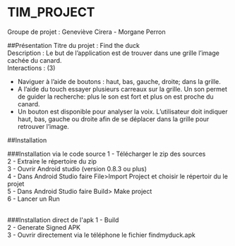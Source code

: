 TIM_PROJECT
===========
Groupe de projet : Geneviève Cirera - Morgane Perron


##Présentation
Titre du projet : Find the duck <br>
Description : Le but de l’application est de trouver dans une grille l’image cachée du canard. <br>
Interactions : (3) <br>
- Naviguer à l’aide de boutons : haut, bas, gauche, droite; dans la grille.<br>
- A l’aide du touch essayer plusieurs carreaux sur la grille. Un son permet de guider la recherche: plus le son est fort et plus on est proche du canard.<br>
- Un bouton est disponible pour analyser la voix. L’utilisateur doit indiquer haut, bas, gauche ou droite afin de se déplacer dans la grille pour retrouver l’image.

##Installation

###Installation via le code source
1 - Télécharger le zip des sources <br>
2 - Extraire le répertoire du zip <br>
3 - Ouvrir Android studio (version 0.8.3 ou plus) <br>
4 - Dans Android Studio faire File>Import Project  et choisir le répertoir du le projet <br>
5 - Dans Android Studio faire Build> Make project <br>
6 - Lancer un Run  <br> <br>

###Installation direct de l'apk
1 - Build <br>
2 - Generate Signed APK <br>
3 - Ouvrir directement via le téléphone le fichier findmyduck.apk<br>
